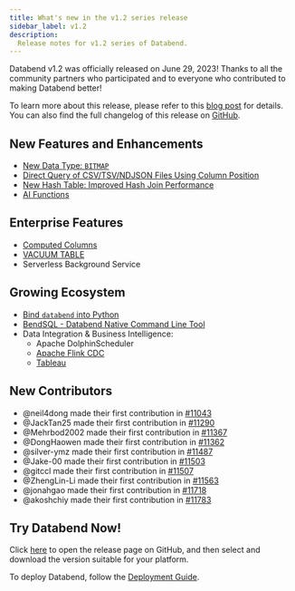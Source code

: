```yaml
---
title: What's new in the v1.2 series release
sidebar_label: v1.2
description:
  Release notes for v1.2 series of Databend.
---
```


Databend v1.2 was officially released on June 29, 2023! Thanks to all the community partners who participated and to everyone who contributed to making Databend better!

To learn more about this release, please refer to this [blog post](/blog/databend-changelog-1-2) for details. You can also find the full changelog of this release on [GitHub](https://github.com/datafuselabs/databend/releases/tag/v1.2.0-nightly).

## New Features and Enhancements

- [New Data Type: `BITMAP`](/doc/sql-reference/data-types/data-type-bitmap)
- [Direct Query of CSV/TSV/NDJSON Files Using Column Position](/doc/sql-commands/query-syntax/query-select#column-position)
- [New Hash Table: Improved Hash Join Performance](https://github.com/datafuselabs/databend/pull/11140)
- [AI Functions](/doc/sql-functions/ai-functions/)

## Enterprise Features

- [Computed Columns](/doc/sql-commands/ddl/table/ddl-create-table#computed-columns)
- [VACUUM TABLE](/doc/sql-commands/ddl/table/vacuum-table)
- Serverless Background Service

## Growing Ecosystem

- [Bind `databend` into Python](https://pypi.org/project/databend/)
- [BendSQL - Databend Native Command Line Tool](/doc/sql-clients/bendsql)
- Data Integration & Business Intelligence: 
  - Apache DolphinScheduler
  - [Apache Flink CDC](/doc/load-data/load-db/flink-cdc) 
  - [Tableau](/blog/2023-06-01-tableau)

## New Contributors

- @neil4dong made their first contribution in [#11043](https://github.com/datafuselabs/databend/pull/11043)
- @JackTan25 made their first contribution in [#11290](https://github.com/datafuselabs/databend/pull/11290)
- @Mehrbod2002 made their first contribution in [#11367](https://github.com/datafuselabs/databend/pull/11367)
- @DongHaowen made their first contribution in [#11362](https://github.com/datafuselabs/databend/pull/11362)
- @silver-ymz made their first contribution in [#11487](https://github.com/datafuselabs/databend/pull/11487)
- @Jake-00 made their first contribution in [#11503](https://github.com/datafuselabs/databend/pull/11503)
- @gitccl made their first contribution in [#11507](https://github.com/datafuselabs/databend/pull/11507)
- @ZhengLin-Li made their first contribution in [#11563](https://github.com/datafuselabs/databend/pull/11563)
- @jonahgao made their first contribution in [#11718](https://github.com/datafuselabs/databend/pull/11718)
- @akoshchiy made their first contribution in [#11783](https://github.com/datafuselabs/databend/pull/11783)

## Try Databend Now!

Click [here](https://github.com/datafuselabs/databend/releases/tag/v1.2.0-nightly) to open the release page on GitHub, and then select and download the version suitable for your platform.

To deploy Databend, follow the [Deployment Guide](/doc/deploy).
